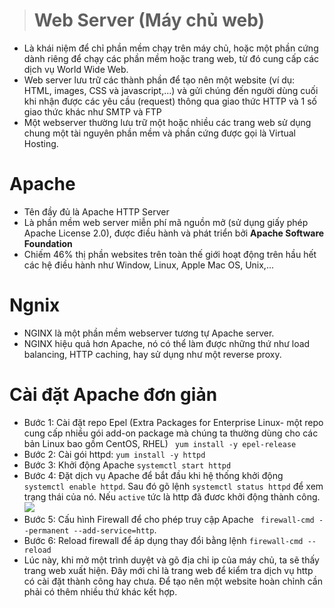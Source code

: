 > # Web Server (Máy chủ web)
- Là khái niệm để chỉ phần mềm chạy trên máy chủ, hoặc một phần cứng dành riêng để chạy các phần mềm hoặc trang web, từ đó cung cấp các dịch vụ World Wide Web. 
- Web server lưu trữ các thành phần để tạo nên một website (ví dụ: HTML, images, CSS và javascript,...) và gửi chúng đến người dùng cuối khi nhận được các yêu cầu (request) thông qua giao thức HTTP và 1 số giao thức khác như SMTP và FTP
- Một webserver thường lưu trữ một hoặc nhiều các trang web sử dụng chung một tài nguyên phần mềm và phần cứng được gọi là Virtual Hosting.
# Apache
- Tên đầy đủ là Apache HTTP Server
- Là phần mềm web server miễn phí mã nguồn mở (sử dụng giấy phép Apache License 2.0), được điều hành và phát triển bởi **Apache Software Foundation**
- Chiếm 46% thị phần websites trên toàn thế giới hoạt động trên hầu hết các hệ điều hành như Window, Linux, Apple Mac OS, Unix,...
# Ngnix
- NGINX là một phần mềm webserver tương tự Apache server. 
- NGINX hiệu quả hơn Apache, nó có thể làm được những thứ như load balancing, HTTP caching, hay sử dụng như một reverse proxy. 
# Cài đặt Apache đơn giản
- Bước 1: Cài đặt repo Epel (Extra Packages for Enterprise Linux- một repo cung cấp nhiều gói add-on package mà chúng ta thường dùng cho các bản Linux bao gồm CentOS, RHEL)
` yum install -y epel-release`
- Bước 2: Cài gói httpd: `yum install -y httpd`
- Bước 3: Khởi động Apache `systemctl start httpd`
- Bước 4: Đặt dịch vụ Apache để bắt đầu khi hệ thống khởi động `systemctl enable httpd`. Sau đó gõ lệnh `systemctl status httpd` để xem trạng thái của nó. Nếu `active` tức là http đã đươc khởi động thành công.
![](https://imgur.com/rhrLeT8.png)
- Bước 5: Cấu hình Firewall để cho phép truy cập Apache
` firewall-cmd --permanent --add-service=http`.
- Bước 6: Reload firewall để áp dụng thay đổi bằng lệnh `firewall-cmd --reload`
- Lúc này, khi mở một trình duyệt và gõ địa chỉ ip của máy chủ, ta sẽ thấy trang web xuất hiện. Đây mới chỉ là trang web để kiểm tra dịch vụ http có cài đặt thành công hay chưa. Để tạo nên một website hoàn chỉnh cần phải có thêm nhiều thứ khác kết hợp.
